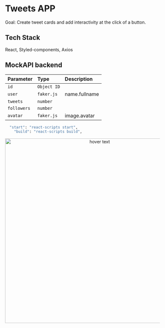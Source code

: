 # Tweets APP

Goal: Create tweet cards and add interactivity at the click of a button.

## Tech Stack

React, Styled-components, Axios

## MockAPI backend

| Parameter   | Type        | Description   |
| :---------- | :---------- | :------------ |
| `id`        | `Object ID` |               |
| `user`      | `faker.js`  | name.fullname |
| `tweets`    | `number`    |               |
| `followers` | `number`    |               |
| `avatar`    | `faker.js`  | image.avatar  |

```bash
  "start": "react-scripts start",
    "build": "react-scripts build",
```

<p align="center" flexDirection="row">
  <img src="./src/images/demo.gif" width="600" title="hover text">
</p>
